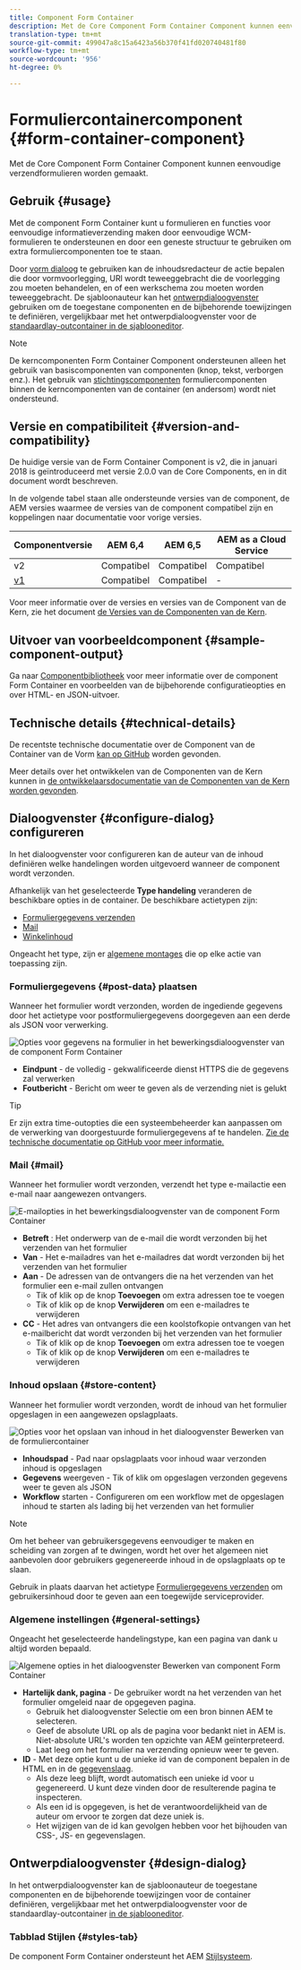 ```yaml
---
title: Component Form Container
description: Met de Core Component Form Container Component kunnen eenvoudige verzendformulieren worden gemaakt.
translation-type: tm+mt
source-git-commit: 499047a8c15a6423a56b370f41fd020740481f80
workflow-type: tm+mt
source-wordcount: '956'
ht-degree: 0%

---
```



# Formuliercontainercomponent {#form-container-component}

Met de Core Component Form Container Component kunnen eenvoudige verzendformulieren worden gemaakt.

## Gebruik {#usage}

Met de component Form Container kunt u formulieren en functies voor eenvoudige informatieverzending maken door eenvoudige WCM-formulieren te ondersteunen en door een geneste structuur te gebruiken om extra formuliercomponenten toe te staan.

Door [vorm dialoog](#configure-dialog) te gebruiken kan de inhoudsredacteur de actie bepalen die door vormvoorlegging, URl wordt teweeggebracht die de voorlegging zou moeten behandelen, en of een werkschema zou moeten worden teweeggebracht. De sjabloonauteur kan het [ontwerpdialoogvenster](#design-dialog) gebruiken om de toegestane componenten en de bijbehorende toewijzingen te definiëren, vergelijkbaar met het ontwerpdialoogvenster voor de [standaardlay-outcontainer in de sjablooneditor](https://docs.adobe.com/content/help/en/experience-manager-cloud-service/sites/authoring/features/templates.html).

>[!NOTE]
>
>De kerncomponenten Form Container Component ondersteunen alleen het gebruik van basiscomponenten van componenten (knop, tekst, verborgen enz.). Het gebruik van [stichtingscomponenten](https://docs.adobe.com/content/help/en/experience-manager-65/authoring/siteandpage/default-components-foundation.html) formuliercomponenten binnen de kerncomponenten van de container (en andersom) wordt niet ondersteund.

## Versie en compatibiliteit {#version-and-compatibility}

De huidige versie van de Form Container Component is v2, die in januari 2018 is geïntroduceerd met versie 2.0.0 van de Core Components, en in dit document wordt beschreven.

In de volgende tabel staan alle ondersteunde versies van de component, de AEM versies waarmee de versies van de component compatibel zijn en koppelingen naar documentatie voor vorige versies.

| Componentversie | AEM 6,4 | AEM 6,5 | AEM as a Cloud Service |
|--- |--- |--- |---|
| v2 | Compatibel | Compatibel | Compatibel |
| [v1](/help/components/v1/form-container-v1.md) | Compatibel | Compatibel | - |

Voor meer informatie over de versies en versies van de Component van de Kern, zie het document [de Versies van de Componenten van de Kern](/help/versions.md).

## Uitvoer van voorbeeldcomponent {#sample-component-output}

Ga naar [Componentbibliotheek](https://adobe.com/go/aem_cmp_library_form_container) voor meer informatie over de component Form Container en voorbeelden van de bijbehorende configuratieopties en over HTML- en JSON-uitvoer.

## Technische details {#technical-details}

De recentste technische documentatie over de Component van de Container van de Vorm [kan op GitHub](https://adobe.com/go/aem_cmp_tech_form_container_v2) worden gevonden.

Meer details over het ontwikkelen van de Componenten van de Kern kunnen in [de ontwikkelaarsdocumentatie van de Componenten van de Kern worden gevonden](/help/developing/overview.md).

## Dialoogvenster {#configure-dialog} configureren

In het dialoogvenster voor configureren kan de auteur van de inhoud definiëren welke handelingen worden uitgevoerd wanneer de component wordt verzonden.

Afhankelijk van het geselecteerde **Type handeling** veranderen de beschikbare opties in de container. De beschikbare actietypen zijn:

* [Formuliergegevens verzenden](#post-data)
* [Mail](#mail)
* [Winkelinhoud](#store-content)

Ongeacht het type, zijn er [algemene montages](#general-settings) die op elke actie van toepassing zijn.

### Formuliergegevens {#post-data} plaatsen

Wanneer het formulier wordt verzonden, worden de ingediende gegevens door het actietype voor postformuliergegevens doorgegeven aan een derde als JSON voor verwerking.

![Opties voor gegevens na formulier in het bewerkingsdialoogvenster van de component Form Container](/help/assets/form-container-edit-post.png)

* **Eindpunt**  - de volledig - gekwalificeerde dienst HTTPS die de gegevens zal verwerken
* **Foutbericht**  - Bericht om weer te geven als de verzending niet is gelukt

>[!TIP]
>Er zijn extra time-outopties die een systeembeheerder kan aanpassen om de verwerking van doorgestuurde formuliergegevens af te handelen. [Zie de technische documentatie op GitHub voor meer informatie.](https://github.com/adobe/aem-core-wcm-components/tree/master/content/src/content/jcr_root/apps/core/wcm/components/form/actions/rpc)

### Mail {#mail}

Wanneer het formulier wordt verzonden, verzendt het type e-mailactie een e-mail naar aangewezen ontvangers.

![E-mailopties in het bewerkingsdialoogvenster van de component Form Container](/help/assets/form-container-edit-mail.png)

* **Betreft** : Het onderwerp van de e-mail die wordt verzonden bij het verzenden van het formulier
* **Van** - Het e-mailadres van het e-mailadres dat wordt verzonden bij het verzenden van het formulier
* **Aan**  - De adressen van de ontvangers die na het verzenden van het formulier een e-mail zullen ontvangen
   * Tik of klik op de knop **Toevoegen** om extra adressen toe te voegen
   * Tik of klik op de knop **Verwijderen** om een e-mailadres te verwijderen
* **CC** - Het adres van ontvangers die een koolstofkopie ontvangen van het e-mailbericht dat wordt verzonden bij het verzenden van het formulier
   * Tik of klik op de knop **Toevoegen** om extra adressen toe te voegen
   * Tik of klik op de knop **Verwijderen** om een e-mailadres te verwijderen

### Inhoud opslaan {#store-content}

Wanneer het formulier wordt verzonden, wordt de inhoud van het formulier opgeslagen in een aangewezen opslagplaats.

![Opties voor het opslaan van inhoud in het dialoogvenster Bewerken van de formuliercontainer](/help/assets/form-container-edit-store.png)

* **Inhoudspad**  - Pad naar opslagplaats voor inhoud waar verzonden inhoud is opgeslagen
* **Gegevens**  weergeven - Tik of klik om opgeslagen verzonden gegevens weer te geven als JSON
* **Workflow**  starten - Configureren om een workflow met de opgeslagen inhoud te starten als lading bij het verzenden van het formulier

>[!NOTE]
>
>Om het beheer van gebruikersgegevens eenvoudiger te maken en scheiding van zorgen af te dwingen, wordt het over het algemeen niet aanbevolen door gebruikers gegenereerde inhoud in de opslagplaats op te slaan.
>
>Gebruik in plaats daarvan het actietype [Formuliergegevens verzenden](#post-data) om gebruikersinhoud door te geven aan een toegewijde serviceprovider.

### Algemene instellingen {#general-settings}

Ongeacht het geselecteerde handelingstype, kan een pagina van dank u altijd worden bepaald.

![Algemene opties in het dialoogvenster Bewerken van component Form Container](/help/assets/form-container-edit-general.png)

* **Hartelijk dank, pagina**  - De gebruiker wordt na het verzenden van het formulier omgeleid naar de opgegeven pagina.
   * Gebruik het dialoogvenster Selectie om een bron binnen AEM te selecteren.
   * Geef de absolute URL op als de pagina voor bedankt niet in AEM is. Niet-absolute URL&#39;s worden ten opzichte van AEM geïnterpreteerd.
   * Laat leeg om het formulier na verzending opnieuw weer te geven.
* **ID**  - Met deze optie kunt u de unieke id van de component bepalen in de HTML en in de  [gegevenslaag](/help/developing/data-layer/overview.md).
   * Als deze leeg blijft, wordt automatisch een unieke id voor u gegenereerd. U kunt deze vinden door de resulterende pagina te inspecteren.
   * Als een id is opgegeven, is het de verantwoordelijkheid van de auteur om ervoor te zorgen dat deze uniek is.
   * Het wijzigen van de id kan gevolgen hebben voor het bijhouden van CSS-, JS- en gegevenslagen.

## Ontwerpdialoogvenster {#design-dialog}

In het ontwerpdialoogvenster kan de sjabloonauteur de toegestane componenten en de bijbehorende toewijzingen voor de container definiëren, vergelijkbaar met het ontwerpdialoogvenster voor de standaardlay-outcontainer [in de sjablooneditor](https://docs.adobe.com/content/help/en/experience-manager-cloud-service/sites/authoring/features/templates.html).

### Tabblad Stijlen {#styles-tab}

De component Form Container ondersteunt het AEM [Stijlsysteem](/help/get-started/authoring.md#component-styling).
